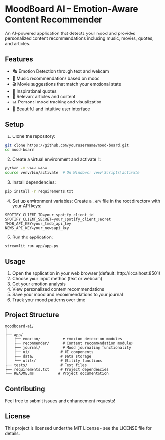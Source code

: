 # MoodBoard AI – Emotion-Aware Content Recommender

An AI-powered application that detects your mood and provides personalized content recommendations including music, movies, quotes, and articles.

## Features

- 🎭 Emotion Detection through text and webcam
- 🎵 Music recommendations based on mood
- 🎬 Movie suggestions that match your emotional state
- 💭 Inspirational quotes
- 📰 Relevant articles and content
- 📊 Personal mood tracking and visualization
- 🎨 Beautiful and intuitive user interface

## Setup

1. Clone the repository:
```bash
git clone https://github.com/yourusername/mood-board.git
cd mood-board
```

2. Create a virtual environment and activate it:
```bash
python -m venv venv
source venv/bin/activate  # On Windows: venv\Scripts\activate
```

3. Install dependencies:
```bash
pip install -r requirements.txt
```

4. Set up environment variables:
Create a `.env` file in the root directory with your API keys:
```
SPOTIFY_CLIENT_ID=your_spotify_client_id
SPOTIFY_CLIENT_SECRET=your_spotify_client_secret
TMDB_API_KEY=your_tmdb_api_key
NEWS_API_KEY=your_newsapi_key
```

5. Run the application:
```bash
streamlit run app/app.py
```

## Usage

1. Open the application in your web browser (default: http://localhost:8501)
2. Choose your input method (text or webcam)
3. Get your emotion analysis
4. View personalized content recommendations
5. Save your mood and recommendations to your journal
6. Track your mood patterns over time

## Project Structure

```
moodboard-ai/
│
├── app/
│   ├── emotion/          # Emotion detection modules
│   ├── recommender/      # Content recommendation modules
│   ├── journal/          # Mood journaling functionality
│   ├── ui/              # UI components
│   ├── data/            # Data storage
│   └── utils/           # Utility functions
├── tests/               # Test files
├── requirements.txt     # Project dependencies
└── README.md           # Project documentation
```

## Contributing

Feel free to submit issues and enhancement requests!

## License

This project is licensed under the MIT License - see the LICENSE file for details. 